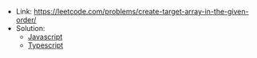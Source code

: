 - Link: https://leetcode.com/problems/create-target-array-in-the-given-order/
- Solution:
  - [Javascript](index.js)
  - [Typescript](index.ts)